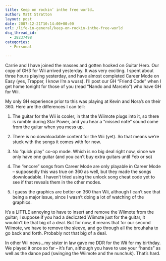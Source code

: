 ```yaml
---
title: Keep on rockin’ inthe free world…
author: Matt Stratton
layout: post
date: 2007-12-21T10:14:00+00:00
url: /life-in-general/keep-on-rockin-inthe-free-world
dsq_thread_id:
  - 28237498
categories:
  - Personal

---
```

Carrie and I have joined the masses and gotten hooked on Guitar Hero. Our copy of GH3 for Wii arrived yesterday. It was very exciting. I spent about three hours playing yesterday, and have almost completed Career Mode on Easy (yes, Trapper, I know I&#8217;m a wuss). I&#8217;ll post our GH &#8220;Friend Code&#8221; when I get home tonight for those of you (read &#8220;Nando and Marcelo&#8221;) who have GH for Wii.

My only GH experience prior to this was playing at Kevin and Nora&#8217;s on their 360. Here are the differences I can tell:

1) The guitar for the Wii is cooler, in that the Wiimote plugs into it, so there is rumble during Star Power, and you hear a &#8220;missed note&#8221; sound come from the guitar when you mess up.
  
2) There is no downloadable content for the Wii (yet). So that means we&#8217;re stuck with the songs it comes with for now.
  
3) No &#8220;quick play&#8221; co-op mode. Which is no big deal right now, since we only have one guitar (and you can&#8217;t buy extra guitars until Feb or so)
  
4) The &#8220;encore&#8221; songs from Career Mode are only playable in Career Mode &#8211; supposedly this was true on 360 as well, but they made the songs downloadable. I haven&#8217;t tried using the unlock song cheat code yet to see if that reveals them in the other modes.
  
5) I guess the graphics are better on 360 than Wii, although I can&#8217;t see that being a major issue, since I wasn&#8217;t doing a lot of watching of the graphics.

It&#8217;s a LITTLE annoying to have to insert and remove the Wiimote from the guitar; I suppose if you had a dedicated Wiimote just for the guitar, it wouldn&#8217;t be that big of a deal. But for now, it means that for our second Wiimote, we have to remove the sleeve, and go through all the brouhaha to go back and forth. Probably not that big of a deal.

In other Wii news&#8230;my sister in law gave me DDR for the Wii for my birthday. We played it once so far &#8211; it&#8217;s fun, although you have to use your &#8220;hands&#8221; as well as the dance pad (swinging the Wiimote and the nunchuk). That&#8217;s hard.